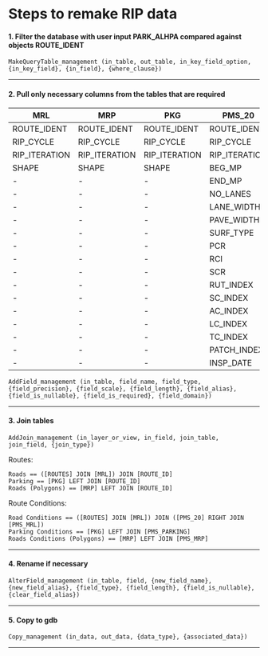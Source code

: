 # Steps to remake RIP data


#### 1. Filter the database with user input PARK_ALHPA compared against objects ROUTE_IDENT

```
MakeQueryTable_management (in_table, out_table, in_key_field_option, {in_key_field}, {in_field}, {where_clause})
```
___
#### 2. Pull only necessary columns from the tables that are required

| MRL           | MRP           | PKG           | PMS_20        | PMS_MRL       | PMS_MRP       | PMS_PKG       | ROUTE_ID                | ROUTES        | 
| ------------- | ------------- | ------------- | ------------- | ------------- | ------------- | ------------- | ----------------------- | ------------- |
| ROUTE_IDENT   | ROUTE_IDENT   | ROUTE_IDENT   | ROUTE_IDENT   | ROUTE_IDENT   | ROUTE_IDENT   | ROUTE_IDENT   | ROUTE_IDENT             | ROUTE_IDENT   |
| RIP_CYCLE     | RIP_CYCLE     | RIP_CYCLE     | RIP_CYCLE     | RIP_CYCLE     | RIP_CYCLE     | RIP_CYCLE     | RIP_CYCLE_COLLECTED     | RIP_CYCLE     |
| RIP_ITERATION | RIP_ITERATION | RIP_ITERATION | RIP_ITERATION | RIP_ITERATION | RIP_ITERATION | RIP_ITERATION | RIP_ITERATION_COLLECTED | RIP_ITERATION |
| SHAPE         | SHAPE         | SHAPE         | BEG_MP        | BEG_MP        | PCR           | PCR           | ROUTE_NAME              | SHAPE         |
| -             | -             | -             | END_MP        | END_MP        | INSP_DATE     | INSP_DATE     | FROM_DESC               | SOURCE        |
| -             | -             | -             | NO_LANES      | NO_LANES      | -             | -             | TO_DESC                 | -             |
| -             | -             | -             | LANE_WIDTH    | LANE_WIDTH    | -             | -             | INSP_DATE               | -             |
| -             | -             | -             | PAVE_WIDTH    | PAVE_WIDTH    | -             | -             | FUNCT_CLASS             | -             |
| -             | -             | -             | SURF_TYPE     | SURF_TYPE     | -             | -             | USER_ACCESS             | -             |
| -             | -             | -             | PCR           | PCR           | -             | -             | FMSS_NO                 | -             |
| -             | -             | -             | RCI           | RCI           | -             | -             | M_DISTRICT              | -             |
| -             | -             | -             | SCR           | SCR           | -             | -             | COLLECTION_METHOD       | -             |
| -             | -             | -             | RUT_INDEX     | RUT_INDEX     | -             | -             | CONCESSION              | -             |
| -             | -             | -             | SC_INDEX      | SC_INDEX      | -             | -             | RTE_LENGTH              | -             |
| -             | -             | -             | AC_INDEX      | AC_INDEX      | -             | -             | SURF_TYPE               | -             |
| -             | -             | -             | LC_INDEX      | LC_INDEX      | -             | -             | SQ_FEET                 | -             |
| -             | -             | -             | TC_INDEX      | TC_INDEX      | -             | -             | SUMMARY_REC             | -             |
| -             | -             | -             | PATCH_INDEX   | PATCH_INDEX   | -             | -             | FLTP                    | -             |
| -             | -             | -             | INSP_DATE     | INSP_DATE     | -             | -             | -                       | -             |
     
```
AddField_management (in_table, field_name, field_type, {field_precision}, {field_scale}, {field_length}, {field_alias}, {field_is_nullable}, {field_is_required}, {field_domain})
```
___
#### 3. Join tables

```
AddJoin_management (in_layer_or_view, in_field, join_table, join_field, {join_type})
```
Routes:  
```
Roads == ([ROUTES] JOIN [MRL]) JOIN [ROUTE_ID]
Parking == [PKG] LEFT JOIN [ROUTE_ID]  
Roads (Polygons) == [MRP] LEFT JOIN [ROUTE_ID]  
```
Route Conditions:  
```
Road Conditions == ([ROUTES] JOIN [MRL]) JOIN ([PMS_20] RIGHT JOIN [PMS_MRL])  
Parking Conditions == [PKG] LEFT JOIN [PMS_PARKING]  
Roads Conditions (Polygons) == [MRP] LEFT JOIN [PMS_MRP]  
```
___
#### 4. Rename if necessary

```
AlterField_management (in_table, field, {new_field_name}, {new_field_alias}, {field_type}, {field_length}, {field_is_nullable}, {clear_field_alias})
```
___
#### 5. Copy to gdb

```
Copy_management (in_data, out_data, {data_type}, {associated_data})
```
___
